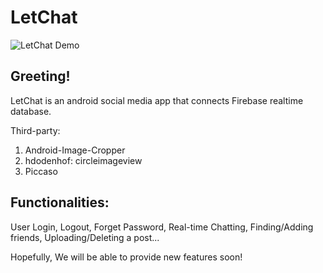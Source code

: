 # LetChat

![LetChat Demo](media/speedmp4.gif=300*600)


##  Greeting!

LetChat is an android social media app that connects Firebase realtime database. 

Third-party: 
1. Android-Image-Cropper
2. hdodenhof: circleimageview
3. Piccaso 


## Functionalities:

User Login, Logout, Forget Password, Real-time Chatting, Finding/Adding friends, Uploading/Deleting a post...

Hopefully, We will be able to provide new features soon!



